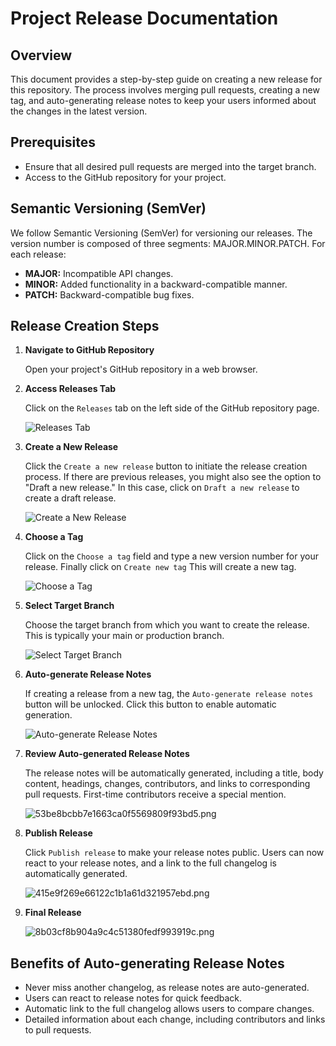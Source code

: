 # Project Release Documentation

## Overview

This document provides a step-by-step guide on creating a new release for this repository. The process involves merging pull requests, creating a new tag, and auto-generating release notes to keep your users informed about the changes in the latest version.

## Prerequisites

- Ensure that all desired pull requests are merged into the target branch.
- Access to the GitHub repository for your project.

## Semantic Versioning (SemVer)

We follow Semantic Versioning (SemVer) for versioning our releases. The version number is composed of three segments: MAJOR.MINOR.PATCH. For each release:

- **MAJOR:** Incompatible API changes.
- **MINOR:** Added functionality in a backward-compatible manner.
- **PATCH:** Backward-compatible bug fixes.

## Release Creation Steps

1. **Navigate to GitHub Repository**

   Open your project's GitHub repository in a web browser.

2. **Access Releases Tab**

   Click on the `Releases` tab on the left side of the GitHub repository page.

   ![Releases Tab](https://imgtr.ee/images/2023/12/24/b171d96747204558ffa1c26ecdd9804e.png)

3. **Create a New Release**

   Click the `Create a new release` button to initiate the release creation process. If there are previous releases, you might also see the option to "Draft a new release." In this case, click on `Draft a new release` to create a draft release.

   ![Create a New Release](https://imgtr.ee/images/2023/12/24/cacc35ecfeb59bee9e2ff8ffc2529844.png)

4. **Choose a Tag**

   Click on the `Choose a tag` field and type a new version number for your release. Finally click on `Create new tag` This will create a new tag.

   ![Choose a Tag](https://imgtr.ee/images/2023/12/24/1a81df7d25c62633d9fb89cf4f4ca50e.png)

5. **Select Target Branch**

   Choose the target branch from which you want to create the release. This is typically your main or production branch.

   ![Select Target Branch](https://imgtr.ee/images/2023/12/24/453c184d51d05f291ee044a8b52c3b44.png)

6. **Auto-generate Release Notes**

   If creating a release from a new tag, the `Auto-generate release notes` button will be unlocked. Click this button to enable automatic generation.

   ![Auto-generate Release Notes](https://imgtr.ee/images/2023/12/24/76cc3643b4c7b39238a26059f6958822.png)

7. **Review Auto-generated Release Notes**

   The release notes will be automatically generated, including a title, body content, headings, changes, contributors, and links to corresponding pull requests. First-time contributors receive a special mention.

   ![53be8bcbb7e1663ca0f5569809f93bd5.png](https://imgtr.ee/images/2023/12/25/53be8bcbb7e1663ca0f5569809f93bd5.png)

8. **Publish Release**

   Click `Publish release` to make your release notes public. Users can now react to your release notes, and a link to the full changelog is automatically generated.

   ![415e9f269e66122c1b1a61d321957ebd.png](https://imgtr.ee/images/2023/12/25/415e9f269e66122c1b1a61d321957ebd.png)

9. **Final Release**

   ![8b03cf8b904a9c4c51380fedf993919c.png](https://imgtr.ee/images/2023/12/25/8b03cf8b904a9c4c51380fedf993919c.png)

## Benefits of Auto-generating Release Notes

- Never miss another changelog, as release notes are auto-generated.
- Users can react to release notes for quick feedback.
- Automatic link to the full changelog allows users to compare changes.
- Detailed information about each change, including contributors and links to pull requests.
